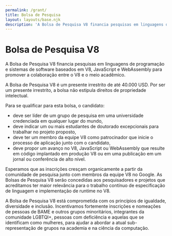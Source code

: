 ```yaml
---
permalink: /grant/
title: Bolsa de Pesquisa
layout: layouts/base.njk
description: 'A Bolsa de Pesquisa V8 financia pesquisas em linguagens de programação e sistemas de software baseados em V8, JavaScript e WebAssembly.'
---
```

# Bolsa de Pesquisa V8

A Bolsa de Pesquisa V8 financia pesquisas em linguagens de programação e sistemas de software baseados em V8, JavaScript e WebAssembly para promover a colaboração entre o V8 e o meio acadêmico.

A Bolsa de Pesquisa V8 é um presente irrestrito de até 40.000 USD. Por ser um presente irrestrito, a bolsa não estipula direitos de propriedade intelectual.

Para se qualificar para esta bolsa, o candidato:

- deve ser líder de um grupo de pesquisa em uma universidade credenciada em qualquer lugar do mundo,
- deve indicar um ou mais estudantes de doutorado excepcionais para trabalhar no projeto proposto,
- deve ter um membro da equipe V8 como patrocinador que inicie o processo de aplicação junto com o candidato,
- deve propor um avanço no V8, JavaScript ou WebAssembly que resulte em código implantado em produção V8 ou em uma publicação em um jornal ou conferência de alto nível.

Esperamos que as inscrições cresçam organicamente a partir da comunidade de pesquisa junto com membros da equipe V8 no Google. As Bolsas de Pesquisa V8 serão concedidas aos pesquisadores e projetos que acreditamos ter maior relevância para o trabalho contínuo de especificação de linguagem e implementação de runtime no V8.

A Bolsa de Pesquisa V8 está comprometida com os princípios de igualdade, diversidade e inclusão. Incentivamos fortemente inscrições e nomeações de pessoas de BAME e outros grupos minoritários, integrantes da comunidade LGBTQI+, pessoas com deficiência e aquelas que se identificam como mulheres, para ajudar a abordar a atual sub-representação de grupos na academia e na ciência da computação.
